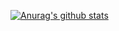 [![Anurag's github stats](https://github-readme-stats.vercel.app/api?username=zyme-xd)](https://github.com/anuraghazra/github-readme-stats)
